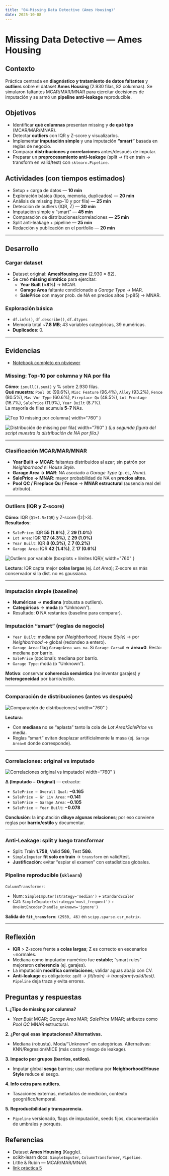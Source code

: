 ```yaml
---
title: "04-Missing Data Detective (Ames Housing)"
date: 2025-10-08
---
```


# Missing Data Detective — Ames Housing

## Contexto
Práctica centrada en **diagnóstico y tratamiento de datos faltantes** y **outliers** sobre el dataset **Ames Housing** (2.930 filas, 82 columnas). Se simularon faltantes MCAR/MAR/MNAR para ejercitar decisiones de imputación y se armó un **pipeline anti-leakage** reproducible.

## Objetivos
- Identificar **qué columnas** presentan missing y **de qué tipo** (MCAR/MAR/MNAR).
- Detectar **outliers** con IQR y Z-score y visualizarlos.
- Implementar **imputación simple** y una imputación **“smart”** basada en reglas de negocio.
- Comparar **distribuciones y correlaciones** antes/después de imputar.
- Preparar un **preprocesamiento anti-leakage** (split → fit en train → transform en valid/test) con `sklearn.Pipeline`.

## Actividades (con tiempos estimados)
- Setup + carga de datos — **10 min**  
- Exploración básica (tipos, memoria, duplicados) — **20 min**  
- Análisis de missing (top-10 y por fila) — **25 min**  
- Detección de outliers (IQR, Z) — **30 min**  
- Imputación simple y “smart” — **45 min**  
- Comparación de distribuciones/correlaciones — **25 min**  
- Split anti-leakage + pipeline — **25 min**  
- Redacción y publicación en el portfolio — **20 min**

---

## Desarrollo

### Cargar dataset
- Dataset original: **AmesHousing.csv** (2.930 × 82).
- Se creó **missing sintético** para ejercitar:
  - **Year Built (≈8%)** → MCAR.
  - **Garage Area** faltante condicionado a *Garage Type* → MAR.
  - **SalePrice** con mayor prob. de NA en precios altos (>p85) → MNAR.

### Exploración básica
- `df.info()`, `df.describe()`, `df.dtypes`  
- Memoria total ~**7.8 MB**; 43 variables categóricas, 39 numéricas.  
- **Duplicados**: 0.

---

## Evidencias

- [Notebook completo en nbviewer](https://nbviewer.org/github/naguer019/IA-portfolio/blob/main/docs/recursos_files/cuatro_prac_5.ipynb)


### Missing: Top-10 por columna y NA por fila
**Cómo**: `isnull().sum()` y % sobre 2.930 filas.  
**Qué muestra**: `Pool QC` (99.6%), `Misc Feature` (96.4%), `Alley` (93.2%), `Fence` (80.5%), `Mas Vnr Type` (60.6%), `Fireplace Qu` (48.5%), `Lot Frontage` (16.7%), `SalePrice` (11.9%), `Year Built` (8.7%).  
La mayoría de filas acumula **5–7** NAs.

![Top 10 missing por columna](../assets/ent4_prac5_top10_missing_por_columna.png){ width="760" }

![Distribución de missing por fila](../assets/ent4_prac5_distribucion_missing_por_fila.png){ width="760" }
*(La segunda figura del script muestra la distribución de NA por fila.)*

---

### Clasificación MCAR/MAR/MNAR
- **Year Built → MCAR**: faltantes distribuidos al azar; sin patrón por *Neighborhood* ni *House Style*.  
- **Garage Area → MAR**: NA asociado a *Garage Type* (p. ej., *None*).  
- **SalePrice → MNAR**: mayor probabilidad de NA en **precios altos**.  
- **Pool QC / Fireplace Qu / Fence** → **MNAR estructural** (ausencia real del atributo).

---

### Outliers (IQR y Z-score)
**Cómo**: IQR (`Q1±1.5×IQR`) y Z-score (|z|>3).  
**Resultados**:
- `SalePrice`: IQR **55 (1.9%)**, Z **29 (1.0%)**  
- `Lot Area`: IQR **127 (4.3%)**, Z **29 (1.0%)**  
- `Year Built`: IQR **8 (0.3%)**, Z **7 (0.2%)**  
- `Garage Area`: IQR **42 (1.4%)**, Z **17 (0.6%)**

![Outliers por variable (boxplots + límites IQR)](../assets/ent4_prac5_outliers_en_variables.png){ width="760" }

**Lectura**: IQR capta mejor **colas largas** (ej. *Lot Area*); Z-score es más conservador si la dist. no es gaussiana.

---

### Imputación simple (baseline)
- **Numéricas** → **mediana** (robusta a outliers).  
- **Categóricas** → **moda** (o “Unknown”).  
- Resultado: **0** NA restantes (baseline para comparar).

### Imputación “smart” (reglas de negocio)
- `Year Built`: mediana por *(Neighborhood, House Style)* → por *Neighborhood* → global (redondeo a entero).  
- `Garage Area`: flag `GarageArea_was_na`. Si `Garage Cars=0` ⇒ **área=0**. Resto: mediana por barrio.  
- `SalePrice` (opcional): mediana por barrio.  
- `Garage Type`: moda (o “Unknown”).  

**Motivo**: conservar **coherencia semántica** (no inventar garajes) y **heterogeneidad** por barrio/estilo.

---

### Comparación de distribuciones (antes vs después)
![Comparación de distribuciones](../assets/ent4_prac5_distribuciones_variables.png){ width="760" }

**Lectura**:
- Con **mediana** no se “aplasta” tanto la cola de *Lot Area*/*SalePrice* vs media.  
- Reglas “smart” evitan desplazar artificialmente la masa (ej. `Garage Area=0` donde corresponde).

---

### Correlaciones: original vs imputado
![Correlaciones original vs imputado](../assets/ent4_prac5_matrices_correlacion.png){ width="760" }

**Δ (Imputado − Original)** — extracto:
- `SalePrice ~ Overall Qual`: **−0.165**  
- `SalePrice ~ Gr Liv Area`: **−0.141**  
- `SalePrice ~ Garage Area`: **−0.105**  
- `SalePrice ~ Year Built`: **−0.078**  

**Conclusión**: la imputación **diluye algunas relaciones**; por eso conviene reglas por **barrio/estilo** y documentar.

---

### Anti-Leakage: split y luego transformar
- Split: Train **1.758**, Valid **586**, Test **586**.  
- `SimpleImputer` **fit solo en train** → `transform` en valid/test.  
- **Justificación**: evitar “espiar el examen” con estadísticas globales.

### Pipeline reproducible (`sklearn`)
`ColumnTransformer`:
- Num: `SimpleImputer(strategy='median')` + `StandardScaler`  
- Cat: `SimpleImputer(strategy='most_frequent')` + `OneHotEncoder(handle_unknown='ignore')`

**Salida de `fit_transform`**: `(2930, 46)` en `scipy.sparse.csr_matrix`.

---

## Reflexión
- **IQR** > Z-score frente a **colas largas**; Z es correcto en escenarios ~normales.  
- Mediana como imputador numérico fue **estable**; “smart rules” mejoraron **coherencia** (ej. garajes).  
- La imputación **modifica correlaciones**; validar aguas abajo con CV.  
- **Anti-leakage** es obligatorio: *split → fit(train) → transform(valid/test)*. `Pipeline` deja traza y evita errores.

## Preguntas y respuestas

**1. ¿Tipo de missing por columna?**  
- *Year Built* MCAR; *Garage Area* MAR; *SalePrice* MNAR; atributos como *Pool QC* MNAR estructural.

**2. ¿Por qué esas imputaciones? Alternativas.**  
- Mediana (robusta). Moda/“Unknown” en categóricas. Alternativas: KNN/Regresión/MICE (más costo y riesgo de leakage).

**3. Impacto por grupos (barrios, estilos).**  
- Imputar global **sesga** barrios; usar mediana por **Neighborhood/House Style** reduce el sesgo.

**4. Info extra para outliers.**  
- Tasaciones externas, metadatos de medición, contexto geográfico/temporal.

**5. Reproducibilidad y transparencia.**  
- `Pipeline` versionado, flags de imputación, seeds fijos, documentación de umbrales y porqués.

## Referencias
- Dataset **Ames Housing** (Kaggle).  
- scikit-learn docs: `SimpleImputer`, `ColumnTransformer`, `Pipeline`.  
- Little & Rubin — MCAR/MAR/MNAR.
- [link práctica 5](https://juanfkurucz.com/ucu-id/ut2/05-missing-data-detective/)
